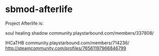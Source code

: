 # sbmod-afterlife

Project Afterlife is:

soul healing shadow community.playstarbound.com/members/337808/

IHCaTHB community.playstarbound.com/members/714236/ http://steamcommunity.com/profiles/76561197966846799
